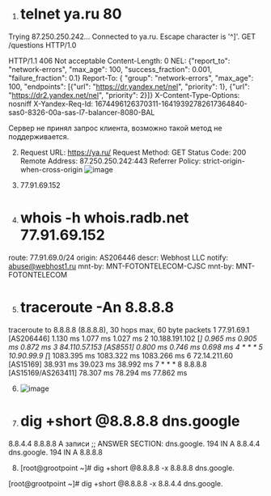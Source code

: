 1.  # telnet ya.ru 80
Trying 87.250.250.242...
Connected to ya.ru.
Escape character is '^]'.
GET /questions HTTP/1.0

HTTP/1.1 406 Not acceptable
Content-Length: 0
NEL: {"report_to": "network-errors", "max_age": 100, "success_fraction": 0.001, "failure_fraction": 0.1}
Report-To: { "group": "network-errors", "max_age": 100, "endpoints": [{"url": "https://dr.yandex.net/nel", "priority": 1}, {"url": "https://dr2.yandex.net/nel", "priority": 2}]}
X-Content-Type-Options: nosniff
X-Yandex-Req-Id: 1674496126370311-16419392782617364840-sas0-8326-00a-sas-l7-balancer-8080-BAL

Сервер не принял запрос клиента, возможно такой метод не поддерживается.

2.  Request URL: https://ya.ru/
Request Method: GET
Status Code: 200 
Remote Address: 87.250.250.242:443
Referrer Policy: strict-origin-when-cross-origin
![image](https://user-images.githubusercontent.com/11519688/214113307-2bb88da7-624b-49cd-9afb-639f048aa236.png)

3. 77.91.69.152
4. # whois -h whois.radb.net 77.91.69.152
route:          77.91.69.0/24
origin:         AS206446
descr:          Webhost LLC
notify:         abuse@webhost1.ru
mnt-by:         MNT-FOTONTELECOM-CJSC
mnt-by:         MNT-FOTONTELECOM
 
5.  # traceroute -An 8.8.8.8
traceroute to 8.8.8.8 (8.8.8.8), 30 hops max, 60 byte packets
 1  77.91.69.1 [AS206446]  1.130 ms  1.077 ms  1.027 ms
 2  10.188.191.102 [*]  0.965 ms  0.905 ms  0.872 ms
 3  84.110.57.153 [AS8551]  0.800 ms  0.746 ms  0.698 ms
 4  * * *
 5  10.90.99.9 [*]  1083.395 ms  1083.322 ms  1083.266 ms
 6  72.14.211.60 [AS15169]  38.931 ms  39.023 ms  38.992 ms
 7  * * *
 8  8.8.8.8 [AS15169/AS263411]  78.307 ms  78.294 ms  77.862 ms

6. ![image](https://user-images.githubusercontent.com/11519688/214114412-cc7d21c0-3293-4c0e-adf3-19c5c9235bdf.png)

7.  # dig  +short @8.8.8.8 dns.google
8.8.4.4
8.8.8.8
А записи
;; ANSWER SECTION:
dns.google.             194     IN      A       8.8.4.4
dns.google.             194     IN      A       8.8.8.8

8.  [root@grootpoint ~]# dig +short  @8.8.8.8 -x 8.8.8.8
dns.google.

[root@grootpoint ~]# dig +short  @8.8.8.8 -x 8.8.4.4
dns.google.



